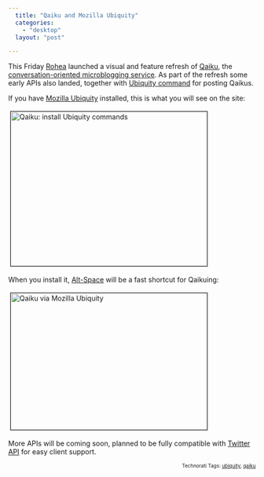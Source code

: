 ```yaml
---
  title: "Qaiku and Mozilla Ubiquity"
  categories: 
    - "desktop"
  layout: "post"

---
```

<p>
This Friday <a href="http://www.rohea.com/">Rohea</a> launched a visual and feature refresh of <a href="http://www.rohea.com/">Qaiku</a>, the <a href="http://bergie.iki.fi/blog/microblogging-why_qaiku_might_do_what_twitter_and_brightkite_didn-t/">conversation-oriented microblogging service</a>. As part of the refresh some early APIs also landed, together with <a href="http://static.qaiku.com/js/ubiquity-command.js">Ubiquity command</a> for posting Qaikus.
</p><p>
If you have <a href="https://wiki.mozilla.org/Labs/Ubiquity">Mozilla Ubiquity</a> installed, this is what you will see on the site:
</p><p>
<a href="https://d2vqpl3tx84ay5.cloudfront.net/qaiku-install-ubiquity.png" onclick="window.open('http://bergie.iki.fi/midcom-serveattachmentguid-97feabfe324d11de8c70c3e483e60b500b50/qaiku-install-ubiquity.png','popup','width=957,height=755,scrollbars=no,resizable=yes,toolbar=no,directories=no,location=no,menubar=no,status=yes,left=0,top=0');return false"><img src="https://d2vqpl3tx84ay5.cloudfront.net/qaiku-install-ubiquity-tm.jpg" height="315" width="400" border="1" hspace="4" vspace="4" alt="Qaiku: install Ubiquity commands" title="Qaiku: install Ubiquity commands" /></a>
</p><p>
When you install it, <a href="https://wiki.mozilla.org/Labs/Ubiquity/Latest_Ubiquity_User_Tutorial">Alt-Space</a> will be a fast shortcut for Qaikuing:
</p><p>
<a href="https://d2vqpl3tx84ay5.cloudfront.net/qaiku-ubiquity-post.png" onclick="window.open('http://bergie.iki.fi/midcom-serveattachmentguid-92bc48e0324d11de8c70c3e483e60b500b50/qaiku-ubiquity-post.png','popup','width=812,height=568,scrollbars=no,resizable=yes,toolbar=no,directories=no,location=no,menubar=no,status=yes,left=0,top=0');return false"><img src="https://d2vqpl3tx84ay5.cloudfront.net/qaiku-ubiquity-post-tm.jpg" height="279" width="400" border="1" hspace="4" vspace="4" alt="Qaiku via Mozilla Ubiquity" title="Qaiku via Mozilla Ubiquity" /></a>
</p><p>
More APIs will be coming soon, planned to be fully compatible with <a href="http://apiwiki.twitter.com/REST+API+Documentation">Twitter API</a> for easy client support.
</p>
<p style="text-align:right;font-size:10px;">Technorati Tags: <a href="http://www.technorati.com/tag/ubiquity" rel="tag">ubiquity</a>, <a href="http://www.technorati.com/tag/qaiku" rel="tag">qaiku</a></p>
